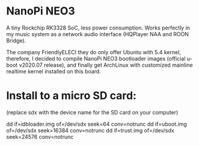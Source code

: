 # NanoPi NEO3

A tiny Rockchip RK3328 SoC, less power consumption.
Works perfectly in my music system as a network audio interface (HQPlayer NAA and ROON Bridge).

The company FriendlyELECI they do only offer Ubuntu with 5.4 kernel, therefore, I decided to compile NanoPi NEO3 bootloader images (official u-boot v2020.07 release), and finally get ArchLinux with customized mainline realtime kernel installed on this board.
 
# Install to a micro SD card:
(replace sdx with the device name for the SD card on your computer)

dd if=idbloader.img of=/dev/sdx seek=64 conv=notrunc
dd if=uboot.img of=/dev/sdx seek=16384 conv=notrunc
dd if=trust.img of=/dev/sdx seek=24576 conv=notrunc
